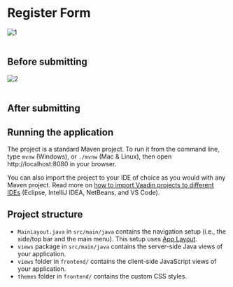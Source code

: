 # Register Form

![1](https://github.com/Sadaf-A/learning-vaadin/assets/119438857/dbc8c6cb-e360-4932-aa26-615ae98ba4ad) 
<br>
<br>
## Before submitting

![2](https://github.com/Sadaf-A/learning-vaadin/assets/119438857/35e0c4ee-dceb-4195-bdb1-1a0f13e74b70)
<br>
<br>
## After submitting

## Running the application

The project is a standard Maven project. To run it from the command line,
type `mvnw` (Windows), or `./mvnw` (Mac & Linux), then open
http://localhost:8080 in your browser.

You can also import the project to your IDE of choice as you would with any
Maven project. Read more on [how to import Vaadin projects to different IDEs](https://vaadin.com/docs/latest/guide/step-by-step/importing) (Eclipse, IntelliJ IDEA, NetBeans, and VS Code).

## Project structure

- `MainLayout.java` in `src/main/java` contains the navigation setup (i.e., the
  side/top bar and the main menu). This setup uses
  [App Layout](https://vaadin.com/docs/components/app-layout).
- `views` package in `src/main/java` contains the server-side Java views of your application.
- `views` folder in `frontend/` contains the client-side JavaScript views of your application.
- `themes` folder in `frontend/` contains the custom CSS styles.

